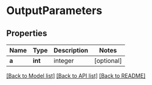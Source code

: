 # OutputParameters

## Properties
Name | Type | Description | Notes
------------ | ------------- | ------------- | -------------
**a** | **int** | integer | [optional] 

[[Back to Model list]](../README.md#documentation-for-models) [[Back to API list]](../README.md#documentation-for-api-endpoints) [[Back to README]](../README.md)


